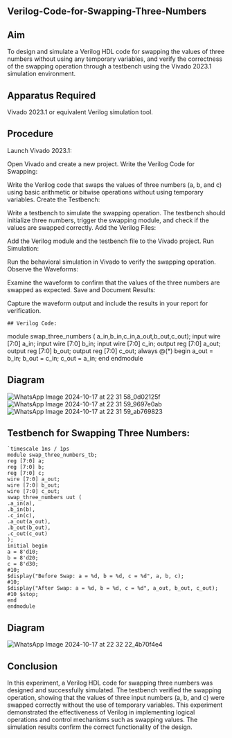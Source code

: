 ## Verilog-Code-for-Swapping-Three-Numbers
## Aim

To design and simulate a Verilog HDL code for swapping the values of three numbers without using any temporary variables, and verify the correctness of the swapping operation through a testbench using the Vivado 2023.1 simulation environment.

## Apparatus Required

Vivado 2023.1 or equivalent Verilog simulation tool.

## Procedure

Launch Vivado 2023.1:

Open Vivado and create a new project.
Write the Verilog Code for Swapping:

Write the Verilog code that swaps the values of three numbers (a, b, and c) using basic arithmetic or bitwise operations without using temporary variables.
Create the Testbench:

Write a testbench to simulate the swapping operation. The testbench should initialize three numbers, trigger the swapping module, and check if the values are swapped correctly.
Add the Verilog Files:

Add the Verilog module and the testbench file to the Vivado project.
Run Simulation:

Run the behavioral simulation in Vivado to verify the swapping operation.
Observe the Waveforms:

Examine the waveform to confirm that the values of the three numbers are swapped as expected.
Save and Document Results:

Capture the waveform output and include the results in your report for verification.
```
## Verilog Code:
```
module swap_three_numbers ( a_in,b_in,c_in,a_out,b_out,c_out);
    input wire [7:0] a_in;
    input wire [7:0] b_in;
    input wire [7:0] c_in;
    output reg [7:0] a_out;
    output reg [7:0] b_out;
    output reg [7:0] c_out;
    always @(*) begin
        a_out = b_in; 
        b_out = c_in; 
        c_out = a_in; 
    end
endmodule

## Diagram

![WhatsApp Image 2024-10-17 at 22 31 58_0d02125f](https://github.com/user-attachments/assets/a2464fd6-2ed6-48c5-8fe8-b8a4dbe0605a)
![WhatsApp Image 2024-10-17 at 22 31 59_9697e0ab](https://github.com/user-attachments/assets/d6298fa3-cb61-48d5-afa7-2d8e29c08085)
![WhatsApp Image 2024-10-17 at 22 31 59_ab769823](https://github.com/user-attachments/assets/4bf74b50-93f3-4eb8-a89a-e2aca2418d80)


## Testbench for Swapping Three Numbers:
```
`timescale 1ns / 1ps
module swap_three_numbers_tb;
reg [7:0] a;
reg [7:0] b;
reg [7:0] c;
wire [7:0] a_out;
wire [7:0] b_out;
wire [7:0] c_out;
swap_three_numbers uut (
.a_in(a),
.b_in(b),
.c_in(c),
.a_out(a_out),
.b_out(b_out),
.c_out(c_out)
);
initial begin
a = 8'd10; 
b = 8'd20; 
c = 8'd30; 
#10;
$display("Before Swap: a = %d, b = %d, c = %d", a, b, c);
#10;
$display("After Swap: a = %d, b = %d, c = %d", a_out, b_out, c_out);
#10 $stop;
end
endmodule
 ```       
## Diagram
![WhatsApp Image 2024-10-17 at 22 32 22_4b70f4e4](https://github.com/user-attachments/assets/62038c15-3b73-4c1f-b502-01727db7dd2b)

## Conclusion

In this experiment, a Verilog HDL code for swapping three numbers was designed and successfully simulated. The testbench verified the swapping operation, showing that the values of three input numbers (a, b, and c) were swapped correctly without the use of temporary variables. This experiment demonstrated the effectiveness of Verilog in implementing logical operations and control mechanisms such as swapping values. The simulation results confirm the correct functionality of the design.

